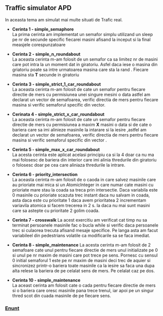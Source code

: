 ## **Traffic simulator APD**

In aceasta tema am simulat mai multe situati de Trafic real.

- **Cerinta 1 - simple_semaphore**  
  La prima cerinta am implementat un semafor simplu utilizand un sleep pe nr de secunde specific fiecarei masini afisand la inceput si la final measjele corespunzatoare

- **Cerinta 2 - simple_n_roundabout**  
  La aceasta cerinta m-am folosit de un semafor ca sa limitez nr de masini care pot intra la un moment dat in giratoriu. Asfel daca iese o masina din griatoriu poate sa intre urmatoarea masina care sta la rand . Fiecare masina sta **T** secunde in giratoriu

- **Cerinta 3 - simple_strict_1_car_roundabout**  
  La aceasta cerinta m-am folosit de cate un semafor pentru fiecare directie de mers cu permisiunea unei singure mesini o data astfel am declarat un vector de semafoarea, verific directia de mers pentru fiecare masina si verific semaforul specific din vector.

- **Cerinata 4 - simple_strict_x_car_roundabout**  
  La aceasta cerinta m-am folosit de cate un semafor pentru fiecare directie de mers cu permisiunea a maxim **X** masini o data si de cate o bariera care sa imi alinieze masinile la intarare si la iesire ,astfel am declarat un vector de semafoarea, verific directia de mers pentru fiecare masina si verific semaforul specific din vector .

- **Cerinta 5 - simple_max_x_car_roundabout**  
  La acesta cerinta este aplicat acelasi principiu ca si la 4 doar ca nu ma mai folosesc de bariera din interior care imi alinia thredurile din giratoriu o folosesc doar pe cea care aliniaza thredurile la intrare.

- **Cerinta 6 - priority_intersection**  
  La aceasta cerinta m-am folosit de o caoda in care salvez masinile care au prioriate mai mica si un AtomicInteger in care numar cate masini cu prioriate mare stau la coada sa treca prin intersectie. Daca variabila este 0 masinile cu prioriate scazuta trec instant daca nu salvam in coada, asta daca este cu prioritate 1 daca avem prioritatea 2 incrementam variavila atomica si facem trecerea in 2 s. Ia daca nu mai sunt masini care sa astepte cu prioritate 2 golim coada.

- **Cerinta 7 - crosswalk**
  La acest exercitiu am verificat cat timp nu sa terminat persoanele masinile fac o bucla while si verific daca persoanele trec si culaorea trecuta afisand mesaje specifice. Pe langa asta am facut variabileel din pedestrians volatile ca modificarile sa se faca imediat.

- **Cerinta 8 - simple_maintenance**
  La acesta cerinta m-am folosit de 2 semafoare cate unul pentru fiecare directie de mers unul initializate pe 0 si unul pe nr maxim de masini care pot trece pe sens. Pornesc cu sensul 0 initial semaforul 1 este pe nr maxim de masini deci trec de aquier si sincronizez printr-o bariera toate masinile ca la iesire sa faca una dupa alta relese la bariera de pe celalat sens de mers. Pe celalat caz pe dos.
- **Cerinta 10 - simple_maintenance**  
  La aceast cerinta am folosit cate o cada pentru fiecare directie de mers si o bariera care oresc masinile pana trece trenul, iar apoi pe un singur thred scot din cuada masinile de pe fiecare sens.

### [Enunt](https://github.com/CristiSandu/Traffic-Simulator/blob/main/Tema2%20-%20Enunt.pdf)
